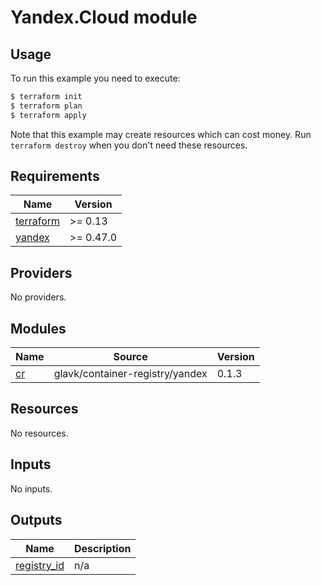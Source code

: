 # Yandex.Cloud module

## Usage

To run this example you need to execute:

```bash
$ terraform init
$ terraform plan
$ terraform apply
```

Note that this example may create resources which can cost money. Run `terraform destroy` when you don't need these resources.

<!-- BEGINNING OF PRE-COMMIT-TERRAFORM DOCS HOOK -->
## Requirements

| Name | Version |
|------|---------|
| <a name="requirement_terraform"></a> [terraform](#requirement\_terraform) | >= 0.13 |
| <a name="requirement_yandex"></a> [yandex](#requirement\_yandex) | >= 0.47.0 |

## Providers

No providers.

## Modules

| Name | Source | Version |
|------|--------|---------|
| <a name="module_cr"></a> [cr](#module\_cr) | glavk/container-registry/yandex | 0.1.3 |

## Resources

No resources.

## Inputs

No inputs.

## Outputs

| Name | Description |
|------|-------------|
| <a name="output_registry_id"></a> [registry\_id](#output\_registry\_id) | n/a |
<!-- END OF PRE-COMMIT-TERRAFORM DOCS HOOK -->

